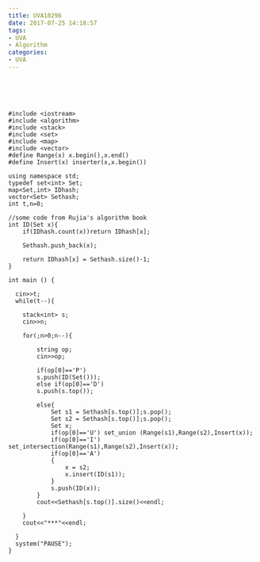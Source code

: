 ```yaml
---
title: UVA10296
date: 2017-07-25 14:18:57
tags:
- UVA
- Algorithm
categories:
- UVA
---
```




 <br /> <br /> <br />

<!-- more -->

	#include <iostream>
	#include <algorithm>
	#include <stack>
	#include <set>
	#include <map>
	#include <vector>
	#define Range(x) x.begin(),x.end()
	#define Insert(x) inserter(x,x.begin())
	
	using namespace std;
	typedef set<int> Set;
	map<Set,int> IDhash;
	vector<Set> Sethash;
	int t,n=0;

	//some code from Rujia's algorithm book
	int ID(Set x){
		if(IDhash.count(x))return IDhash[x];
		
		Sethash.push_back(x);
		
		return IDhash[x] = Sethash.size()-1;
	}

	int main () {
	  
	  cin>>t;
	  while(t--){
	  
		stack<int> s;
		cin>>n;
		
		for(;n>0;n--){
		
			string op;
			cin>>op;
			
			if(op[0]=='P')
			s.push(ID(Set()));
			else if(op[0]=='D')
			s.push(s.top());
			
			else{
				Set s1 = Sethash[s.top()];s.pop();
				Set s2 = Sethash[s.top()];s.pop();
				Set x;
				if(op[0]=='U') set_union (Range(s1),Range(s2),Insert(x));
				if(op[0]=='I') set_intersection(Range(s1),Range(s2),Insert(x));
				if(op[0]=='A')
				{
					x = s2;
					x.insert(ID(s1));
				}
				s.push(ID(x));
			}
			cout<<Sethash[s.top()].size()<<endl;
		
		}
		cout<<"***"<<endl;
		
	  }
	  system("PAUSE");
	}
</br>
